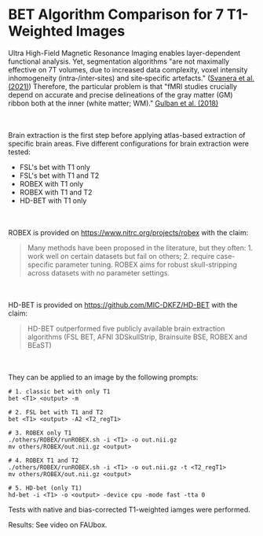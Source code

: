 # BET Algorithm Comparison for 7 T1-Weighted Images #

Ultra High-Field Magnetic Resonance Imaging enables layer-dependent functional analysis. Yet, segmentation algorithms "are not maximally effective on 7T volumes, due to increased data complexity, voxel intensity inhomogeneity (intra‐/inter‐sites) and site‐specific artefacts." ([Svanera et al. (2021)](https://www.ncbi.nlm.nih.gov/pmc/articles/PMC8559470/)) Therefore, the particular problem is that "fMRI studies crucially depend on accurate and precise delineations of the gray matter (GM) ribbon both at the inner (white matter; WM)." [Gulban et al. (2018)](https://www.ncbi.nlm.nih.gov/pmc/articles/PMC5991408/)

<br><br>Brain extraction is the first step before applying atlas-based extraction of specific brain areas.
Five different configurations for brain extraction were tested:

- FSL's bet with T1 only
- FSL's bet with T1 and T2
- ROBEX with T1 only
- ROBEX with T1 and T2
- HD-BET with T1 only

<br><br>
ROBEX is provided on https://www.nitrc.org/projects/robex with the claim:

> Many methods have been proposed in the literature, but they often: 1. work well on certain datasets but fail on others; 2. require case-specific parameter tuning. ROBEX aims for robust skull-stripping across datasets with no parameter settings.

<br><br>
HD-BET is provided on https://github.com/MIC-DKFZ/HD-BET with the claim:
> HD-BET outperformed five publicly available brain extraction algorithms (FSL BET, AFNI 3DSkullStrip, Brainsuite BSE, ROBEX and BEaST)



<br><br>
They can be applied to an image by the following prompts:


    # 1. classic bet with only T1
    bet <T1> <output> -m
    
    # 2. FSL bet with T1 and T2
    bet <T1> <output> -A2 <T2_regT1>
    
    # 3. ROBEX only T1 
    ./others/ROBEX/runROBEX.sh -i <T1> -o out.nii.gz
    mv others/ROBEX/out.nii.gz <output>
    
    # 4. ROBEX T1 and T2
    ./others/ROBEX/runROBEX.sh -i <T1> -o out.nii.gz -t <T2_regT1>
    mv others/ROBEX/out.nii.gz <output>
    
    # 5. HD-bet (only T1)
    hd-bet -i <T1> -o <output> -device cpu -mode fast -tta 0


Tests with native and bias-corrected T1-weighted iamges were performed.

Results: See video on FAUbox.
